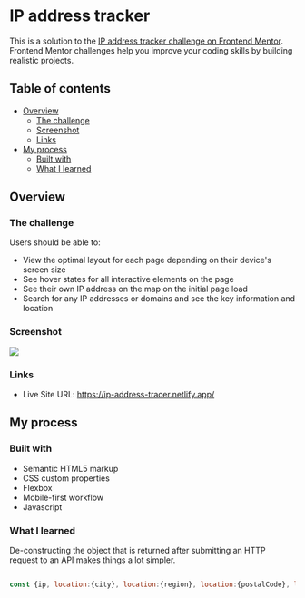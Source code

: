 # IP address tracker

This is a solution to the [IP address tracker challenge on Frontend Mentor](https://www.frontendmentor.io/challenges/ip-address-tracker-I8-0yYAH0). Frontend Mentor challenges help you improve your coding skills by building realistic projects. 

## Table of contents

- [Overview](#overview)
  - [The challenge](#the-challenge)
  - [Screenshot](#screenshot)
  - [Links](#links)
- [My process](#my-process)
  - [Built with](#built-with)
  - [What I learned](#what-i-learned)

## Overview

### The challenge

Users should be able to:

- View the optimal layout for each page depending on their device's screen size
- See hover states for all interactive elements on the page
- See their own IP address on the map on the initial page load
- Search for any IP addresses or domains and see the key information and location

### Screenshot

![](./images/project-sc.png)

### Links

- Live Site URL: https://ip-address-tracer.netlify.app/

## My process

### Built with

- Semantic HTML5 markup
- CSS custom properties
- Flexbox
- Mobile-first workflow
- Javascript

### What I learned

De-constructing the object that is returned after submitting an HTTP request to an API makes things a lot simpler.

```js

const {ip, location:{city}, location:{region}, location:{postalCode}, location:{country}, location:{timezone}, isp, location:{lat}, location:{lng}} = responseObj

```
